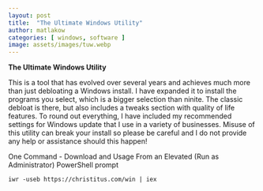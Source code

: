 ```yaml
---
layout: post
title:  "The Ultimate Windows Utility"
author: matlakow
categories: [ windows, software ]
image: assets/images/tuw.webp
---
```

**The Ultimate Windows Utility**

This is a tool that has evolved over several years and achieves much more than just debloating a Windows install. I have expanded it to install the programs you select, which is a bigger selection than ninite. The classic debloat is there, but also includes a tweaks section with quality of life features. To round out everything, I have included my recommended settings for Windows update that I use in a variety of businesses. Misuse of this utility can break your install so please be careful and I do not provide any help or assistance should this happen!

One Command - Download and Usage
From an Elevated (Run as Administrator) PowerShell prompt

```
iwr -useb https://christitus.com/win | iex
```
